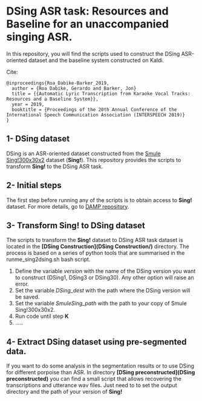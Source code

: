 # DSing ASR task: Resources and Baseline for an unaccompanied singing ASR.

In this repository, you will find the scripts used to construct the DSing ASR-oriented dataset
and the baseline system constructed on Kaldi.  

Cite:
```
@inproceedings{Roa_Dabike-Barker_2019,  
  author = {Roa Dabike, Gerardo and Barker, Jon}  
  title = {{Automatic Lyric Transcription from Karaoke Vocal Tracks: Resources and a Baseline System}},  
  year = 2019,  
  booktitle = {Proceedings of the 20th Annual Conference of the International Speech Communication Association (INTERSPEECH 2019)}  
}
```

## 1- DSing dataset

DSing is an ASR-oriented dataset constructed from the [Smule Sing!300x30x2](https://ccrma.stanford.edu/damp/) dataset (**Sing!**).
This repository provides the scripts to transform **Sing!** to the DSing ASR task. 

## 2- Initial steps

The first step before running any of the scripts is to obtain access to **Sing!** dataset.
For more details, go to [DAMP repository](https://ccrma.stanford.edu/damp/).   

## 3- Transform Sing! to DSing dataset

The scripts to transform the **Sing!** dataset to DSing ASR task dataset is located in the **[DSing Construction](DSing Construction/)** directory.
The process is based on a series of python tools that are summarised in the runme_sing2dsing.sh bash script.

1. Define the variable *version* with the name of the DSing version you want to construct (DSing1, DSing3 or DSing30).
Any other option will raise an error.
2. Set the variable *DSing_dest* with the path where the DSing version will be saved.
3. Set the variable *SmuleSing_path* with the path to your copy of Smule Sing!300x30x2.
4. Run code until step **K** 
5. .....

## 4- Extract DSing dataset using pre-segmented data.

If you want to do some analysis in the segmentation results or to use DSing for different porpoise than ASR.
In directory **[DSing preconstructed](DSing preconstructed)** you can find a small script that allows recovering the 
transcriptions and utterance wav files.
Just need to to set the output directory and the path of your version of **Sing!**   
